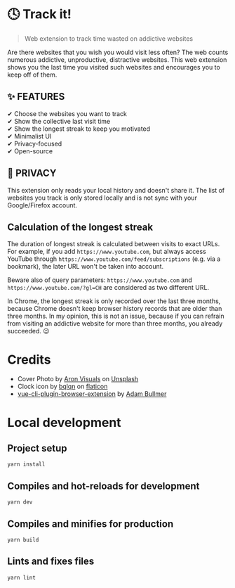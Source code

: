 # 🕓 Track it!

> Web extension to track time wasted on addictive websites

Are there websites that you wish you would visit less often? The web counts numerous addictive, unproductive, distractive websites. This web extension shows you the last time you visited such websites and encourages you to keep off of them.

## ✨ FEATURES

✔ Choose the websites you want to track  
✔ Show the collective last visit time  
✔ Show the longest streak to keep you motivated  
✔ Minimalist UI  
✔ Privacy-focused  
✔ Open-source

## 🤫 PRIVACY

This extension only reads your local history and doesn't share it. The list of websites you track is only stored locally and is not sync with your Google/Firefox account.

## Calculation of the longest streak

The duration of longest streak is calculated between visits to exact URLs. For example, if you add `https://www.youtube.com`, but always access YouTube through `https://www.youtube.com/feed/subscriptions` (e.g. via a bookmark), the later URL won't be taken into account.

Beware also of query parameters:
`https://www.youtube.com` and `https://www.youtube.com/?gl=CH` are considered as two different URL.

In Chrome, the longest streak is only recorded over the last three months, because Chrome doesn't keep browser history records that are older than three months.
In my opinion, this is not an issue, because if you can refrain from visiting an addictive website for more than three months, you already succeeded. 😉

# Credits

- Cover Photo by [Aron Visuals](https://unsplash.com/@aronvisuals?utm_source=unsplash&utm_medium=referral&utm_content=creditCopyText) on [Unsplash](https://unsplash.com/s/photos/time?utm_source=unsplash&utm_medium=referral&utm_content=creditCopyText")
- Clock icon by [bqlqn](https://www.flaticon.com/authors/bqlqn) on [flaticon](https://www.flaticon.com/)
- [vue-cli-plugin-browser-extension](https://github.com/adambullmer/vue-cli-plugin-browser-extension) by [Adam Bullmer](https://github.com/adambullmer)

# Local development

## Project setup

```
yarn install
```

## Compiles and hot-reloads for development

```
yarn dev
```

## Compiles and minifies for production

```
yarn build
```

## Lints and fixes files

```
yarn lint
```
